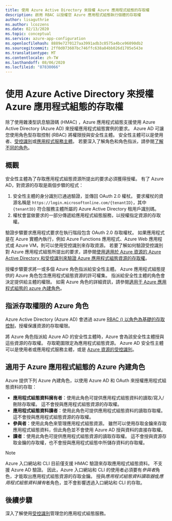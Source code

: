 ```yaml
---
title: 使用 Azure Active Directory 來授權 Azure 應用程式組態的存取權
description: 啟用 RBAC 以授權您 Azure 應用程式組態執行個體的存取權
author: lisaguthrie
ms.author: lcozzens
ms.date: 02/13/2020
ms.topic: conceptual
ms.service: azure-app-configuration
ms.openlocfilehash: 8889e7270127aa3991adb3c0575a4bce96090db2
ms.sourcegitcommit: 2ff0d073607bc746ffc638a84bb026d1705e543e
ms.translationtype: MT
ms.contentlocale: zh-TW
ms.lasthandoff: 08/06/2020
ms.locfileid: "87830066"
---
```

# <a name="authorize-access-to-azure-app-configuration-using-azure-active-directory"></a>使用 Azure Active Directory 來授權 Azure 應用程式組態的存取權
除了使用雜湊型訊息驗證碼 (HMAC) ，Azure 應用程式組態支援使用 Azure Active Directory (Azure AD) 來授權應用程式組態實例的要求。  Azure AD 可讓您使用角色型存取控制 (RBAC) 將權限授與安全性主體。  安全性主體可以是使用者、[受控識別](../active-directory/managed-identities-azure-resources/overview.md)或[應用程式服務主體](../active-directory/develop/app-objects-and-service-principals.md)。  若要深入了解角色和角色指派，請參閱[了解不同的角色](../role-based-access-control/overview.md)。

## <a name="overview"></a>概觀
安全性主體為了存取應用程式組態資源所提出的要求必須獲得授權。 有了 Azure AD，對資源的存取是兩個步驟的程式：
1. 安全性主體的身分識別已通過驗證，並傳回 OAuth 2.0 權杖。  要求權杖的資源名稱是 `https://login.microsoftonline.com/{tenantID}`，其中 `{tenantID}` 符合服務主體所屬的 Azure Active Directory 租用戶識別碼。
2. 權杖會當做要求的一部分傳遞給應用程式組態服務，以授權指定資源的存取權。

驗證步驟要求應用程式要求在執行階段包含 OAuth 2.0 存取權杖。  如果應用程式是在 Azure 實體內執行，例如 Azure Functions 應用程式、Azure Web 應用程式或 Azure VM，則可以使用受控識別來存取資源。  若要了解如何驗證受控識別對 Azure 應用程式組態所提出的要求，請參閱[使用適用於 Azure 資源的 Azure Active Directory 和受控識別來驗證 Azure 應用程式組態資源的存取權](howto-integrate-azure-managed-service-identity.md)。

授權步驟要求將一或多個 Azure 角色指派給安全性主體。 Azure 應用程式組態提供的 Azure 角色包含應用程式組態資源的許可權集。 指派給安全性主體的角色會決定提供給主體的權限。 如需 Azure 角色的詳細資訊，請參閱[適用于 Azure 應用程式組態的 azure 內建角色](#azure-built-in-roles-for-azure-app-configuration)。 

## <a name="assign-azure-roles-for-access-rights"></a>指派存取權限的 Azure 角色
Azure Active Directory (Azure AD) 會透過 azure [RBAC () 以角色為基礎的存取控制](../role-based-access-control/overview.md)，授權保護資源的存取權限。

將 Azure 角色指派給 Azure AD 的安全性主體時，Azure 會為該安全性主體授與這些資源的存取權。 存取範圍限定為應用程式組態資源。 Azure AD 安全性主體可以是使用者或應用程式服務主體，或是 [Azure 資源的受控識別](../active-directory/managed-identities-azure-resources/overview.md)。

## <a name="azure-built-in-roles-for-azure-app-configuration"></a>適用于 Azure 應用程式組態的 Azure 內建角色
Azure 提供下列 Azure 內建角色，以使用 Azure AD 和 OAuth 來授權應用程式組態資料的存取：

- **應用程式組態資料擁有者**：使用此角色可提供應用程式組態資料的讀取/寫入/刪除存取權。 這不會授與應用程式組態資源的存取權。
- **應用程式組態資料讀者**：使用此角色可提供應用程式組態資料的讀取存取權。 這不會授與應用程式組態資源的存取權。
- **參與者**：使用此角色來管理應用程式組態資源。 雖然可以使用存取金鑰來存取應用程式組態資料，但此角色並不會使用 Azure AD 授與資料的直接存取權。
- **讀者**：使用此角色可提供應用程式組態資源的讀取存取權。 這不會授與資源存取金鑰的存取權，也不會授與應用程式組態中所儲存資料的存取權。

> [!NOTE]
> Azure 入口網站和 CLI 目前僅支援 HMAC 驗證來存取應用程式組態資料。 不支援 Azure AD 驗證。 因此，Azure 入口網站和 CLI 的使用者必須要有*參與者*角色，才能取出應用程式組態資源的存取金鑰。 授與*應用程式組態資料讀取器*或*應用程式組態資料擁有*者角色，並不會影響透過入口網站和 CLI 的存取。

## <a name="next-steps"></a>後續步驟
深入了解使用[受控識別](howto-integrate-azure-managed-service-identity.md)管理您的應用程式組態服務。
